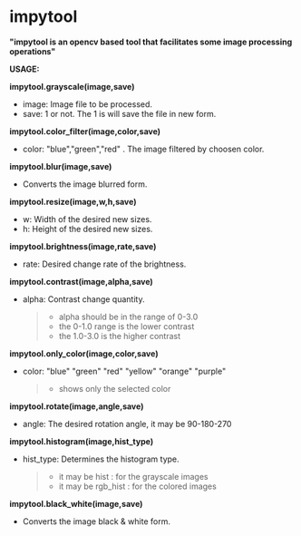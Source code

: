 # impytool



**"impytool is an opencv based tool that facilitates some image processing operations"**

 **USAGE:**

**impytool.grayscale(image,save)**
- image: Image file to be processed.
- save: 1 or not. The 1 is will save the file in new form.

**impytool.color_filter(image,color,save)**
 - color: "blue","green","red" . The image filtered by choosen color.

**impytool.blur(image,save)**
- Converts the image blurred form.

**impytool.resize(image,w,h,save)**
- w: Width of the desired new sizes.
- h: Height of the desired new sizes.

**impytool.brightness(image,rate,save)**
- rate: Desired change rate of the brightness.

**impytool.contrast(image,alpha,save)**
- alpha: Contrast change quantity. 
  >* alpha should be in the range of 0-3.0
  >* the 0-1.0 range is the lower contrast
  >* the 1.0-3.0 is the higher contrast

**impytool.only_color(image,color,save)**
- color: "blue" "green" "red" "yellow" "orange" "purple"
  >* shows only the selected color

**impytool.rotate(image,angle,save)**
- angle: The desired rotation angle, it may be 90-180-270

**impytool.histogram(image,hist_type)**
- hist_type: Determines the histogram type.
    >* it may be hist : for the grayscale images
    >* it may be rgb_hist : for the colored images

**impytool.black_white(image,save)**
- Converts the image black & white form.




